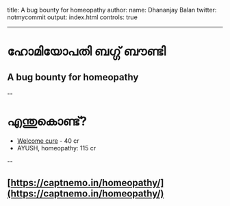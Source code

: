 title: A bug bounty for homeopathy
author:
    name: Dhananjay Balan
    twitter: notmycommit
output: index.html
controls: true

---

# ഹോമിയോപതി ബഗ്ഗ് ബൗണ്ടി 
## A bug bounty for homeopathy

--
# എന്തുകൊണ്ട്? 
 -  [Welcome cure](http://www.welcomecure.com/) - 40 cr
 -  AYUSH, homeopathy: 115 cr

--
## [https://captnemo.in/homeopathy/](https://captnemo.in/homeopathy/)

